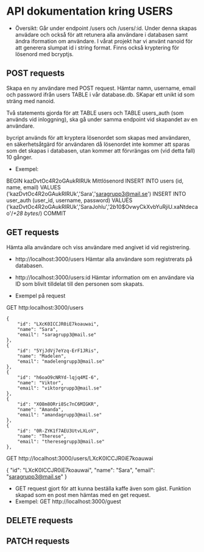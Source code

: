 # API dokumentation kring USERS

- Översikt:
Går under endpoint /users och /users/:id. Under denna skapas anvädare och också för att retunera alla användare i databasen samt ändra iformation om användare.
I vårat projekt har vi använt nanoid för att generera slumpat id i string format. 
Finns också kryptering för lösenord med bcryptjs.


## POST requests
Skapa en ny användare med POST request. Hämtar namn, username, email och password ifrån users TABLE i vår database.db. 
SKapar ett unikt id som sträng med nanoid. 

Två statements gjorda för att TABLE users och TABLE users_auth (som används vid inloggning), ska gå under samma endpoint vid skapandet av en 
användare. 

bycript används för att kryptera lösenordet som skapas med användaren, en säkerhetsåtgärd för 
användaren då lösenordet inte kommer att sparas som det skapas i databasen, utan kommer att förvrängas om (vid detta fall) 10 gånger. 

- Exempel: 

BEGIN
kazDvtOc4R2oGAukRIRUk
Mittlösenord
INSERT INTO users (id, name, email) VALUES ('kazDvtOc4R2oGAukRIRUk','Sara','saragrupp3@mail.se')
INSERT INTO user_auth (user_id, username, password) VALUES ('kazDvtOc4R2oGAukRIRUk','SaraJohlu','$2b$10$OvwyCkXvbYuRjiU.xaNtdecao'/*+28 bytes*/)
COMMIT


## GET requests
Hämta alla användare och viss användare med angivet id vid registrering. 

- http://localhost:3000/users 
Hämtar alla användare som registrerats på databasen.

- http://localhost:3000/users:id
Hämtar information om en användare via ID som blivit tilldelat till den personen som skapats. 

- Exempel på request

GET http:localhost:3000/users 

	{
		"id": "LXcK0ICCJR0iE7koauwai",
		"name": "Sara",
		"email": "saragrupp3@mail.se"
	},
	{
		"id": "5YjJdVj7eYzq-ErF1JRis",
		"name": "Madelen",
		"email": "madelengrupp3@mail.se"
	},
	{
		"id": "h6oaO9cNRYd-lqjq4MI-6",
		"name": "Viktor",
		"email": "viktorgrupp3@mail.se"
	},
	{
		"id": "XO8m8ORri8Sc7nC6MIGKR",
		"name": "Amanda",
		"email": "amandagrupp3@mail.se"
	},
	{
		"id": "0R-ZYK1f7AEU3UtvLXLoV",
		"name": "Therese",
		"email": "theresegrupp3@mail.se"
	},

GET http://localhost:3000/users/LXcK0ICCJR0iE7koauwai

{
	"id": "LXcK0ICCJR0iE7koauwai",
	"name": "Sara",
	"email": "saragrupp3@mail.se"
}

- GET request gjort för att kunna beställa kaffe även som gäst. Funktion skapad som en post men hämtas med en get request. 
- Exempel: 
GET http://localhost:3000/guest


## DELETE requests

## PATCH requests